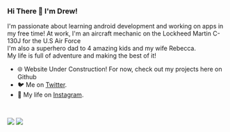 ### Hi There 👋 I'm Drew!

I'm passionate about learning android development and working on apps in my free time!
At work, I'm an aircraft mechanic on the Lockheed Martin C-130J for the U.S Air Force <br />
I'm also a superhero dad to 4 amazing kids and my wife Rebecca. <br />
My life is full of adventure and making the best of it!

- 🌐 Website Under Construction! For now, check out my projects here on Github
- 🐦 Me on [Twitter](https://twitter.com/coding_drew).
- 🧍 My life on [Instagram](https://www.instagram.com/drewstephensdesigns).

<br />
<p align = "start">
  <img src = "https://github-readme-stats.vercel.app/api?username=drewstephenscoding&show_icons=true&theme=radical&line_height=27">
  <img src = "https://github-readme-stats.vercel.app/api/top-langs/?username=drewstephenscoding&hide=css,java,html&theme=radical">
</p>
